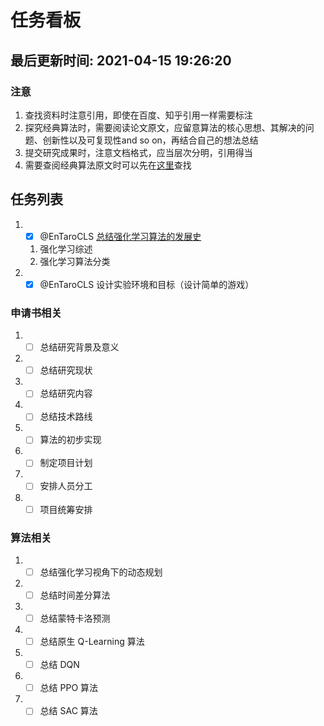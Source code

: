 <!--
 * @Description: A File To Publish The Task
 * @version: V1.0
 * @Author: lesheng
 * @Date: 2021-04-14 19:02:22
 * @LastEditors: lesheng
 * @LastEditTime: 2021-04-16 21:42:49
-->

# 任务看板

## __最后更新时间: 2021-04-15 19:26:20__

### __注意__

1. 查找资料时注意引用，即使在百度、知乎引用一样需要标注
2. 探究经典算法时，需要阅读论文原文，应留意算法的核心思想、其解决的问题、创新性以及可复现性and so on，再结合自己的想法总结
3. 提交研究成果时，注意文档格式，应当层次分明，引用得当
4. 需要查阅经典算法原文时可以先在[这里](./Reference/RLPaperSummary.md)查找

## __任务列表__

1. - [X] @EnTaroCLS [总结强化学习算法的发展史](./PublicWorkSpace/强化学习综述.md)  
    1. 强化学习综述  
    2. 强化学习算法分类
2. - [X] @EnTaroCLS 设计实验环境和目标（设计简单的游戏）

### **申请书相关**

1. - [ ] 总结研究背景及意义
2. - [ ] 总结研究现状
3. - [ ] 总结研究内容
4. - [ ] 总结技术路线
5. - [ ] 算法的初步实现
6. - [ ] 制定项目计划
7. - [ ] 安排人员分工
8. - [ ] 项目统筹安排

### **算法相关**

1. - [ ] 总结强化学习视角下的动态规划
2. - [ ] 总结时间差分算法
3. - [ ] 总结蒙特卡洛预测
4. - [ ] 总结原生 Q-Learning 算法
5. - [ ] 总结 DQN
6. - [ ] 总结 PPO 算法
7. - [ ] 总结 SAC 算法
